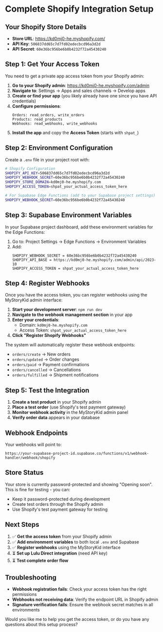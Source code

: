 # Complete Shopify Integration Setup

## Your Shopify Store Details
- **Store URL**: https://kd0mj0-he.myshopify.com/
- **API Key**: `506837dd65c7d7fd02edecbcd96a3d2d`
- **API Secret**: `60e36bc956be6b0b4232f72a45430240`

## Step 1: Get Your Access Token

You need to get a private app access token from your Shopify admin:

1. **Go to your Shopify admin**: https://kd0mj0-he.myshopify.com/admin
2. **Navigate to**: Settings → Apps and sales channels → Develop apps
3. **Create or find your app** (you likely already have one since you have API credentials)
4. **Configure permissions**:
   ```
   Orders: read_orders, write_orders
   Products: read_products  
   Webhooks: read_webhooks, write_webhooks
   ```
5. **Install the app** and copy the **Access Token** (starts with `shpat_`)

## Step 2: Environment Configuration

Create a `.env` file in your project root with:

```bash
# Shopify Configuration
SHOPIFY_API_KEY=506837dd65c7d7fd02edecbcd96a3d2d
SHOPIFY_WEBHOOK_SECRET=60e36bc956be6b0b4232f72a45430240
SHOPIFY_STORE_DOMAIN=kd0mj0-he.myshopify.com
SHOPIFY_ACCESS_TOKEN=shpat_your_actual_access_token_here

# For Supabase Edge Functions (add to your Supabase project settings)
SHOPIFY_WEBHOOK_SECRET=60e36bc956be6b0b4232f72a45430240
```

## Step 3: Supabase Environment Variables

In your Supabase project dashboard, add these environment variables for the Edge Functions:

1. Go to: Project Settings → Edge Functions → Environment Variables
2. Add:
   ```
   SHOPIFY_WEBHOOK_SECRET = 60e36bc956be6b0b4232f72a45430240
   SHOPIFY_API_BASE = https://kd0mj0-he.myshopify.com/admin/api/2023-10
   SHOPIFY_ACCESS_TOKEN = shpat_your_actual_access_token_here
   ```

## Step 4: Register Webhooks

Once you have the access token, you can register webhooks using the MyStoryKid admin interface:

1. **Start your development server**: `npm run dev`
2. **Navigate to the webhook management section** in your app
3. **Enter your credentials**:
   - Domain: `kd0mj0-he.myshopify.com`
   - Access Token: `shpat_your_actual_access_token_here`
4. **Click "Register Shopify Webhooks"**

The system will automatically register these webhook endpoints:
- `orders/create` → New orders
- `orders/updated` → Order changes
- `orders/paid` → Payment confirmations  
- `orders/cancelled` → Cancellations
- `orders/fulfilled` → Shipment notifications

## Step 5: Test the Integration

1. **Create a test product** in your Shopify admin
2. **Place a test order** (use Shopify's test payment gateway)
3. **Monitor webhook activity** in the MyStoryKid admin panel
4. **Verify order data** appears in your database

## Webhook Endpoints

Your webhooks will point to:
```
https://your-supabase-project-id.supabase.co/functions/v1/webhook-handler/webhook/shopify
```

## Store Status

Your store is currently password-protected and showing "Opening soon". This is fine for testing - you can:
- Keep it password-protected during development
- Create test orders through the Shopify admin
- Use Shopify's test payment gateway for testing

## Next Steps

1. ✅ **Get the access token** from your Shopify admin
2. ✅ **Add environment variables** to both local `.env` and Supabase
3. ✅ **Register webhooks** using the MyStoryKid interface
4. ⏳ **Set up Lulu Direct integration** (need API key)
5. ⏳ **Test complete order flow**

## Troubleshooting

- **Webhook registration fails**: Check your access token has the right permissions
- **Webhooks not receiving data**: Verify the endpoint URL in Shopify admin
- **Signature verification fails**: Ensure the webhook secret matches in all environments

Would you like me to help you get the access token, or do you have any questions about this setup process? 